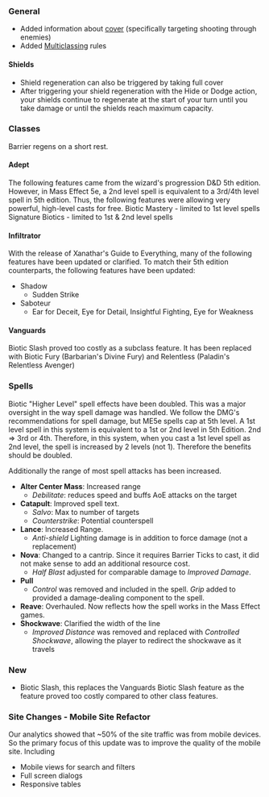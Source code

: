 ### General

* Added information about [cover](/phb/rules/combat#cover) (specifically targeting shooting through enemies)
* Added [Multiclassing](/phb/rules/multiclassing) rules

#### Shields
* Shield regeneration can also be triggered by taking full cover
* After triggering your shield regeneration with the Hide or Dodge action, your shields continue to regenerate at the start
of your turn until you take damage or until the shields reach maximum capacity.

### Classes

Barrier regens on a short rest.

#### Adept
The following features came from the wizard's progression D&D 5th edition. However, in Mass Effect 5e, a 2nd level spell
is equivalent to a 3rd/4th level spell in 5th edition. Thus, the following features were allowing very powerful, high-level
casts for free.
Biotic Mastery - limited to 1st level spells
Signature Biotics - limited to 1st & 2nd level spells

#### Infiltrator
With the release of Xanathar's Guide to Everything, many of the following features have been updated or clarified. To match their
5th edition counterparts, the following features have been updated:
* Shadow
  * Sudden Strike
* Saboteur
  * Ear for Deceit, Eye for Detail, Insightful Fighting, Eye for Weakness

#### Vanguards
Biotic Slash proved too costly as a subclass feature. It has been replaced with Biotic Fury (Barbarian's Divine Fury)
and Relentless (Paladin's Relentless Avenger)

### Spells

Biotic "Higher Level" spell effects have been doubled. This was a major oversight in the way spell damage was handled. We
follow the DMG's recommendations for spell damage, but ME5e spells cap at 5th level. A 1st level spell in this
system is equivalent to a 1st or 2nd level in 5th Edition. 2nd => 3rd or 4th. Therefore, in this system, when you cast a
1st level spell as 2nd level, the spell is increased by 2 levels (not 1). Therefore the benefits should be doubled.

Additionally the range of most spell attacks has been increased.

* __Alter Center Mass__: Increased range
  * _Debilitate_: reduces speed and buffs AoE attacks on the target
* __Catapult__: Improved spell text.
  * _Salvo_: Max to number of targets
  * _Counterstrike_: Potential counterspell
* __Lance__: Increased Range.
  * _Anti-shield_ Lighting damage is in addition to force damage (not a replacement)
* __Nova__: Changed to a cantrip. Since it requires Barrier Ticks to cast, it did not make sense to add an additional resource cost.
  * _Half Blast_ adjusted for comparable damage to _Improved Damage_.
* __Pull__
  * _Control_ was removed and included in the spell. _Grip_ added to provided a damage-dealing component to the spell.
* __Reave__: Overhauled. Now reflects how the spell works in the Mass Effect games.
* __Shockwave__: Clarified the width of the line
  * _Improved Distance_ was removed and replaced with _Controlled Shockwave_, allowing the player to redirect the shockwave
  as it travels

### New
* Biotic Slash, this replaces the Vanguards Biotic Slash feature as the feature proved too costly compared to other class features.

### Site Changes - Mobile Site Refactor

Our analytics showed that ~50% of the site traffic was from mobile devices. So the primary focus of this update was to improve
the quality of the mobile site. Including

* Mobile views for search and filters
* Full screen dialogs
* Responsive tables



